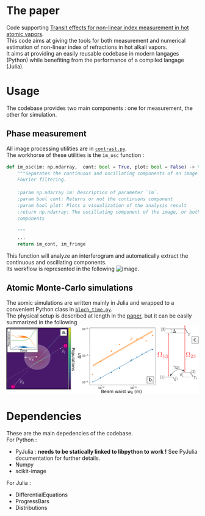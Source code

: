 # The paper 
Code supporting [Transit effects for non-linear index measurement in hot atomic vapors](https://arxiv.org/abs/2202.05764).\
This code aims at giving the tools for both measurement and numerical estimation of non-linear index of refractions in hot alkali vapors.\
It aims at providing an easily reusable codebase in modern langages (Python) while benefiting from the performance of a compiled langage (Julia).

# Usage
The codebase provides two main components : one for measurement, the other for simulation.

## Phase measurement

All image processing utilities are in [`contrast.py`](./contrast.py). \
The workhorse of these utilities is the `im_osc` function :
```python
def im_osc(im: np.ndarray,  cont: bool = True, plot: bool = False) -> tuple:
    """Separates the continuous and oscillating components of an image using
    Fourier filtering.

    :param np.ndarray im: Description of parameter `im`.
    :param bool cont: Returns or not the continuons component
    :param bool plot: Plots a visualization of the analysis result
    :return np.ndarray: The oscillating component of the image, or both
    components

    """
    ...
    return im_cont, im_fringe
```
This function will analyze an interferogram and automatically extract the continuous and oscillating components.\
Its workflow is represented in the following ![image](docs/fig_intro.png).



## Atomic Monte-Carlo simulations

The aomic simulations are written mainly in Julia and wrapped to a convenient Python class in [`bloch_time.py`](./bloch_time.py).\
The physical setup is described at length in the [paper](docs/2202.05764.pdf), but it can be easily summarized in the following ![figure](docs/fig-waist.png) 

# Dependencies
These are the main depedencies of the codebase.\
For Python :
  - PyJulia : **needs to be statically linked to libpython to work !** See PyJulia documentation for further details.
  - Numpy
  - scikit-image
  
For Julia :
  - DifferentialEquations
  - ProgressBars
  - Distributions


